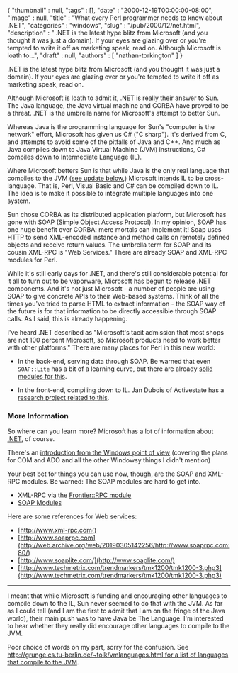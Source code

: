 {
   "thumbnail" : null,
   "tags" : [],
   "date" : "2000-12-19T00:00:00-08:00",
   "image" : null,
   "title" : "What every Perl programmer needs to know about .NET",
   "categories" : "windows",
   "slug" : "/pub/2000/12/net.html",
   "description" : " .NET is the latest hype blitz from Microsoft (and you thought it was just a domain). If your eyes are glazing over or you're tempted to write it off as marketing speak, read on. Although Microsoft is loath to...",
   "draft" : null,
   "authors" : [
      "nathan-torkington"
   ]
}



.NET is the latest hype blitz from Microsoft (and you thought it was just a domain). If your eyes are glazing over or you're tempted to write it off as marketing speak, read on.

Although Microsoft is loath to admit it, .NET is really their answer to Sun. The Java language, the Java virtual machine and CORBA have proved to be a threat. .NET is the umbrella name for Microsoft's attempt to better Sun.

Whereas Java is the programming language for Sun's "computer is the network" effort, Microsoft has given us C\# ("C sharp"). It's derived from C, and attempts to avoid some of the pitfalls of Java and C++. And much as Java compiles down to Java Virtual Machine (JVM) instructions, C\# compiles down to Intermediate Language (IL).

Where Microsoft betters Sun is that while Java is the only real language that compiles to the JVM ([see update below](#note),) Microsoft intends IL to be cross-language. That is, Perl, Visual Basic and C\# can be compiled down to IL. The idea is to make it possible to integrate multiple languages into one system.

Sun chose CORBA as its distributed application platform, but Microsoft has gone with SOAP (Simple Object Access Protocol). In my opinion, SOAP has one huge benefit over CORBA: mere mortals can implement it! Soap uses HTTP to send XML-encoded instance and method calls on remotely defined objects and receive return values. The umbrella term for SOAP and its cousin XML-RPC is "Web Services." There are already SOAP and XML-RPC modules for Perl.

While it's still early days for .NET, and there's still considerable potential for it all to turn out to be vaporware, Microsoft has begun to release .NET components. And it's not just Microsoft - a number of people are using SOAP to give concrete APIs to their Web-based systems. Think of all the times you've tried to parse HTML to extract information - the SOAP way of the future is for that information to be directly accessible through SOAP calls. As I said, this is already happening.

I've heard .NET described as "Microsoft's tacit admission that most shops are not 100 percent Microsoft, so Microsoft products need to work better with other platforms." There are many places for Perl in this new world:

-   In the back-end, serving data through SOAP. Be warned that even `SOAP::Lite` has a bit of a learning curve, but there are already [solid modules for this](http://www.cpan.org/modules/by-module/SOAP/).

-   In the front-end, compiling down to IL. Jan Dubois of Activestate has a [research project related to this](http://www.activestate.com/Products/NET/Perl.html).

### More Information

So where can you learn more? Microsoft has a lot of information about [.NET](http://www.microsoft.com/net/default.asp), of course.

There's an [introduction from the Windows point of view](http://www.vbxml.com/xml/articles/dotnetintro/default.asp) (covering the plans for COM and ADO and all the other Windowsy things I didn't mention)

Your best bet for things you can use now, though, are the SOAP and XML-RPC modules. Be warned: The SOAP modules are hard to get into.

* XML-RPC via the [Frontier::RPC module](http://bitsko.slc.ut.us/~ken/xml-rpc/)
* [SOAP Modules](http://www.cpan.org/modules/by-module/SOAP/)

Here are some references for Web services:

* [http://www.xml-rpc.com()
* [http://www.soaprpc.com](http://web.archive.org/web/20190305142256/http://www.soaprpc.com:80/)
* [http://www.soaplite.com/](http://www.soaplite.com/)
* [http://www.techmetrix.com/trendmarkers/tmk1200/tmk1200-3.php3](http://www.techmetrix.com/trendmarkers/tmk1200/tmk1200-3.php3)

------------------------------------------------------------------------

<span id="note"></span>
I meant that while Microsoft is funding and encouraging other languages to compile down to the IL, Sun never seemed to do that with the JVM. As far as I could tell (and I am the first to admit that I am on the fringe of the Java world), their main push was to have Java be The Language. I'm interested to hear whether they really did encourage other languages to compile to the JVM.

Poor choice of words on my part, sorry for the confusion. See [http://grunge.cs.tu-berlin.de/~tolk/vmlanguages.html for a list of languages that compile to the JVM](http://grunge.cs.tu-berlin.de/~tolk/vmlanguages.html).
